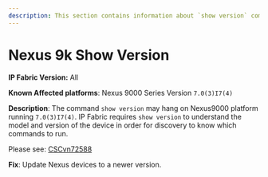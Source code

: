```yaml
---
description: This section contains information about `show version` command hanging on specific version of NX-OS.
---
```


# Nexus 9k Show Version

**IP Fabric Version:** All

**Known Affected platforms**: Nexus 9000 Series Version `7.0(3)I7(4)`

**Description**: The command `show version` may hang on Nexus9000 platform
running `7.0(3)I7(4)`. IP Fabric requires `show version` to understand the model
and version of the device in order for discovery to know which commands to run.

Please see:
[CSCvn72588](https://quickview.cloudapps.cisco.com/quickview/bug/CSCvn72588)

**Fix**: Update Nexus devices to a newer version.

